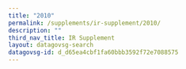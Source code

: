 ```yaml
---
title: "2010"
permalink: /supplements/ir-supplement/2010/
description: ""
third_nav_title: IR Supplement
layout: datagovsg-search
datagovsg-id: d_d65ea4cbf1fa60bbb3592f72e7088575
---
```

